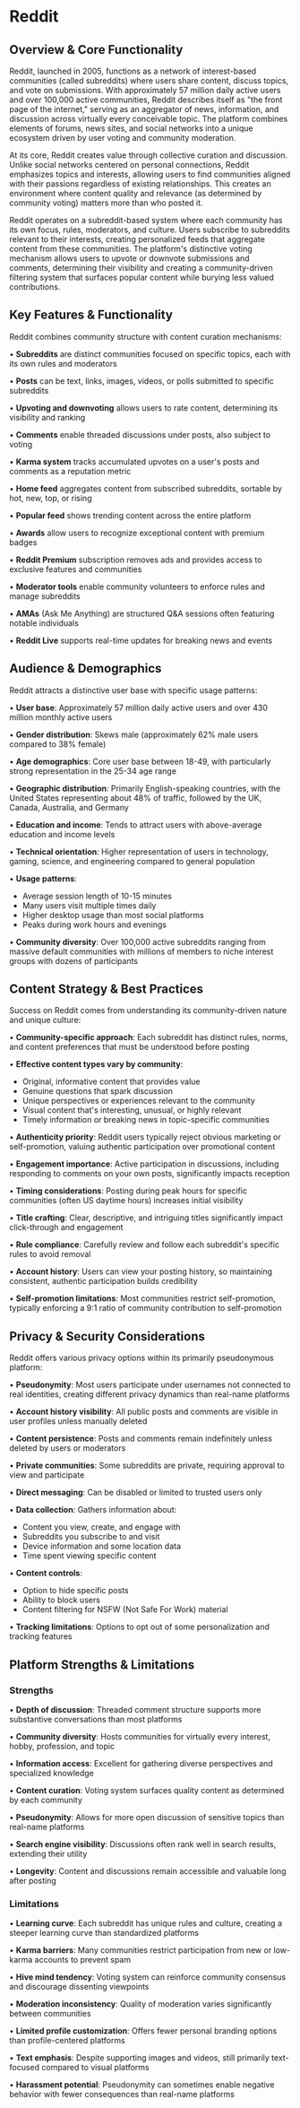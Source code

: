 # Reddit

## Overview & Core Functionality

Reddit, launched in 2005, functions as a network of interest-based communities (called subreddits) where users share content, discuss topics, and vote on submissions. With approximately 57 million daily active users and over 100,000 active communities, Reddit describes itself as "the front page of the internet," serving as an aggregator of news, information, and discussion across virtually every conceivable topic. The platform combines elements of forums, news sites, and social networks into a unique ecosystem driven by user voting and community moderation.

At its core, Reddit creates value through collective curation and discussion. Unlike social networks centered on personal connections, Reddit emphasizes topics and interests, allowing users to find communities aligned with their passions regardless of existing relationships. This creates an environment where content quality and relevance (as determined by community voting) matters more than who posted it.

Reddit operates on a subreddit-based system where each community has its own focus, rules, moderators, and culture. Users subscribe to subreddits relevant to their interests, creating personalized feeds that aggregate content from these communities. The platform's distinctive voting mechanism allows users to upvote or downvote submissions and comments, determining their visibility and creating a community-driven filtering system that surfaces popular content while burying less valued contributions.

## Key Features & Functionality

Reddit combines community structure with content curation mechanisms:

• **Subreddits** are distinct communities focused on specific topics, each with its own rules and moderators

• **Posts** can be text, links, images, videos, or polls submitted to specific subreddits

• **Upvoting and downvoting** allows users to rate content, determining its visibility and ranking

• **Comments** enable threaded discussions under posts, also subject to voting

• **Karma system** tracks accumulated upvotes on a user's posts and comments as a reputation metric

• **Home feed** aggregates content from subscribed subreddits, sortable by hot, new, top, or rising

• **Popular feed** shows trending content across the entire platform

• **Awards** allow users to recognize exceptional content with premium badges

• **Reddit Premium** subscription removes ads and provides access to exclusive features and communities

• **Moderator tools** enable community volunteers to enforce rules and manage subreddits

• **AMAs** (Ask Me Anything) are structured Q&A sessions often featuring notable individuals

• **Reddit Live** supports real-time updates for breaking news and events

## Audience & Demographics

Reddit attracts a distinctive user base with specific usage patterns:

• **User base**: Approximately 57 million daily active users and over 430 million monthly active users

• **Gender distribution**: Skews male (approximately 62% male users compared to 38% female)

• **Age demographics**: Core user base between 18-49, with particularly strong representation in the 25-34 age range

• **Geographic distribution**: Primarily English-speaking countries, with the United States representing about 48% of traffic, followed by the UK, Canada, Australia, and Germany

• **Education and income**: Tends to attract users with above-average education and income levels

• **Technical orientation**: Higher representation of users in technology, gaming, science, and engineering compared to general population

• **Usage patterns**:
  - Average session length of 10-15 minutes
  - Many users visit multiple times daily
  - Higher desktop usage than most social platforms
  - Peaks during work hours and evenings

• **Community diversity**: Over 100,000 active subreddits ranging from massive default communities with millions of members to niche interest groups with dozens of participants

## Content Strategy & Best Practices

Success on Reddit comes from understanding its community-driven nature and unique culture:

• **Community-specific approach**: Each subreddit has distinct rules, norms, and content preferences that must be understood before posting

• **Effective content types vary by community**:
  - Original, informative content that provides value
  - Genuine questions that spark discussion
  - Unique perspectives or experiences relevant to the community
  - Visual content that's interesting, unusual, or highly relevant
  - Timely information or breaking news in topic-specific communities

• **Authenticity priority**: Reddit users typically reject obvious marketing or self-promotion, valuing authentic participation over promotional content

• **Engagement importance**: Active participation in discussions, including responding to comments on your own posts, significantly impacts reception

• **Timing considerations**: Posting during peak hours for specific communities (often US daytime hours) increases initial visibility

• **Title crafting**: Clear, descriptive, and intriguing titles significantly impact click-through and engagement

• **Rule compliance**: Carefully review and follow each subreddit's specific rules to avoid removal

• **Account history**: Users can view your posting history, so maintaining consistent, authentic participation builds credibility

• **Self-promotion limitations**: Most communities restrict self-promotion, typically enforcing a 9:1 ratio of community contribution to self-promotion

## Privacy & Security Considerations

Reddit offers various privacy options within its primarily pseudonymous platform:

• **Pseudonymity**: Most users participate under usernames not connected to real identities, creating different privacy dynamics than real-name platforms

• **Account history visibility**: All public posts and comments are visible in user profiles unless manually deleted

• **Content persistence**: Posts and comments remain indefinitely unless deleted by users or moderators

• **Private communities**: Some subreddits are private, requiring approval to view and participate

• **Direct messaging**: Can be disabled or limited to trusted users only

• **Data collection**: Gathers information about:
  - Content you view, create, and engage with
  - Subreddits you subscribe to and visit
  - Device information and some location data
  - Time spent viewing specific content

• **Content controls**:
  - Option to hide specific posts
  - Ability to block users
  - Content filtering for NSFW (Not Safe For Work) material

• **Tracking limitations**: Options to opt out of some personalization and tracking features

## Platform Strengths & Limitations

### Strengths

• **Depth of discussion**: Threaded comment structure supports more substantive conversations than most platforms

• **Community diversity**: Hosts communities for virtually every interest, hobby, profession, and topic

• **Information access**: Excellent for gathering diverse perspectives and specialized knowledge

• **Content curation**: Voting system surfaces quality content as determined by each community

• **Pseudonymity**: Allows for more open discussion of sensitive topics than real-name platforms

• **Search engine visibility**: Discussions often rank well in search results, extending their utility

• **Longevity**: Content and discussions remain accessible and valuable long after posting

### Limitations

• **Learning curve**: Each subreddit has unique rules and culture, creating a steeper learning curve than standardized platforms

• **Karma barriers**: Many communities restrict participation from new or low-karma accounts to prevent spam

• **Hive mind tendency**: Voting system can reinforce community consensus and discourage dissenting viewpoints

• **Moderation inconsistency**: Quality of moderation varies significantly between communities

• **Limited profile customization**: Offers fewer personal branding options than profile-centered platforms

• **Text emphasis**: Despite supporting images and videos, still primarily text-focused compared to visual platforms

• **Harassment potential**: Pseudonymity can sometimes enable negative behavior with fewer consequences than real-name platforms